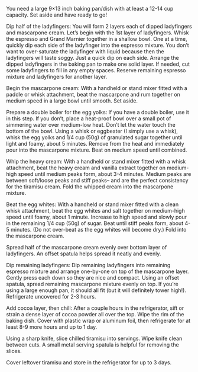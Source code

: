You need a large 9×13 inch baking pan/dish with at least a 12-14 cup capacity. Set aside and have ready to go!


Dip half of the ladyfingers: You will form 2 layers each of dipped ladyfingers and mascarpone cream. Let’s begin with the 1st layer of ladyfingers. Whisk the espresso and Grand Marnier together in a shallow bowl. One at a time, quickly dip each side of the ladyfinger into the espresso mixture. You don’t want to over-saturate the ladyfinger with liquid because then the ladyfingers will taste soggy. Just a quick dip on each side. Arrange the dipped ladyfingers in the baking pan to make one solid layer. If needed, cut some ladyfingers to fill in any empty spaces. Reserve remaining espresso mixture and ladyfingers for another layer.


Begin the mascarpone cream: With a handheld or stand mixer fitted with a paddle or whisk attachment, beat the mascarpone and rum together on medium speed in a large bowl until smooth. Set aside.


Prepare a double boiler for the egg yolks: If you have a double boiler, use it in this step. If you don’t, place a heat-proof bowl over a small pot of simmering water over medium-low heat. Don’t let the water touch the bottom of the bowl.  Using a whisk or eggbeater (I simply use a whisk), whisk the egg yolks and 1/4 cup (50g) of granulated sugar together until light and foamy, about 5 minutes. Remove from the heat and immediately pour into the mascarpone mixture. Beat on medium speed until combined.


Whip the heavy cream: With a handheld or stand mixer fitted with a whisk attachment, beat the heavy cream and vanilla extract together on medium-high speed until medium peaks form, about 3-4 minutes. Medium peaks are between soft/loose peaks and stiff peaks– and are the perfect consistency for the tiramisu cream. Fold the whipped cream into the mascarpone mixture.


 Beat the egg whites: With a handheld or stand mixer fitted with a clean whisk attachment, beat the egg whites and salt together on medium-high speed until foamy, about 1 minute. Increase to high speed and slowly pour in the remaining 1/4 cup (50g) of sugar. Beat until stiff peaks form, about 4-5 minutes. (Do not over-beat as the egg whites will become dry.) Fold into the mascarpone cream.


Spread half of the mascarpone cream evenly over bottom layer of ladyfingers. An offset spatula helps spread it neatly and evenly.


Dip remaining ladyfingers: Dip remaining ladyfingers into remaining espresso mixture and arrange one-by-one on top of the mascarpone layer. Gently press each down so they are nice and compact. Using an offset spatula, spread remaining mascarpone mixture evenly on top. If you’re using a large enough pan, it should all fit (but it will definitely tower high!). Refrigerate uncovered for 2-3 hours.


Add cocoa layer, then chill: After a couple hours in the refrigerator, sift or strain a dense layer of cocoa powder all over the top. Wipe the rim of the baking dish. Cover with plastic wrap or aluminum foil, then refrigerate for at least 8-9 more hours and up to 1 day.


Using a sharp knife, slice chilled tiramisu into servings. Wipe knife clean between cuts. A small metal serving spatula is helpful for removing the slices.


Cover leftover tiramisu and store in the refrigerator for up to 3 days.